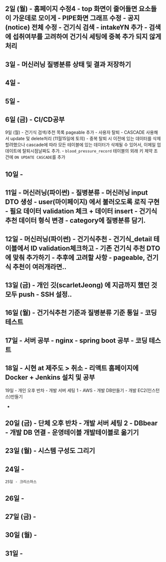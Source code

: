 
 2일 (월)
	 - 홈페이지 수정4
		 - top 화면이 줄어들면 요소들이 가운데로 모이게
		 - PIPE화면 그래프 수정
		 - 공지(notice) 전체 수정
	 - 건기식 검색 - intakeYN 추가
		 - 검색에 섭취여부를 고려하여  건기식 세팅에 중복 추가 되지 않게 처리 
- 

 3일 
	 - 머신러닝 질병분류 상태 및 결과 저장하기
- 
  
4일
	- 
- 

5일
	- 
- 
  
6일  (금)
	-  CI/CD공부
- 

  
9일 (월)
	- 건기식 검색/추천 목록 pageable 추가
	- 사용자 탈퇴
		- CASCADE 사용해서 update 및 delete처리 (11월15일에 토의)
		- 중복 탈퇴 시 이전에 있는 데이터를 삭제할려했으나 cascade에 따라 모든 테이블에 있는 데이터가 삭제될 수 있어서, 이메일 업데이트에 탈퇴시점날짜도 추가.
		- `blood_pressure_record` 테이블의 외래 키 제약 조건에 `ON UPDATE CASCADE`를 추가
  
10일 
	- 
- 
  
11일 
	- 머신러닝(파이썬) - 질병분류
		- 머신러닝 input DTO 생성
		- user(마이페이지) 에서 불러오도록 로직 구현
		- 필요 데이터 validation 체크 + 데이터 insert
	- 건기식 추천 데이터 형식 변경
		- category에 질병분류 담기.
- 
  
12일
	-  머신러닝(파이썬) - 건기식추천
		- 건기식_detail 테이블에서 ID validation체크하고 
		- 기존 건기식 추천 DTO에 맞춰 추가하기
	- 추후에 고려할 사항
		- pageable, 건기식 추천이 여러개라면..
- 
  
13일 (금)
	-  개인 깃(scarletJeong) 에 지금까지 했던 것 모두 push
		- SSH 설정..
- 


16일 (월)
	- 건기식추천 기준과 질병분류 기준 통일
	- 코딩 테스트
- 
  
17일 
	- 서버 공부 
		- nginx - spring boot 공부
	- 코딩 테스트
- 
  
18일 
	- 시현 at 제주도 > 취소
	- 리액트 홈페이지에 Docker + Jenkins 설치 및 공부
- 

19일 - 개인 오후 반차
	- 개발 서버 세팅 1
		- AWS 
			- 개발 DB만들기
			- 개발 EC2(인스턴스)만들기
	
- 
  
20일 (금) - 단체 오후 반차
	- 개발 서버 세팅 2
		- DBbear 
			- 개발 DB 연결
			- 운영테이블 개발테이블로 옮기기 
-  


23일 (월) 
	- 시스템 구성도 그리기
- 
  
24일 
	- 
- 
`25일 - 크리스마스`

26일 
	- 
- 

27일 (금)
	-
- 


30일 (월)
	- 
- 

31일
	- 
- 

